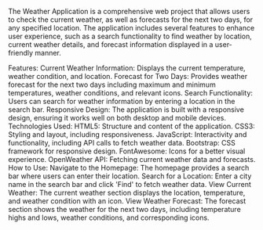 The Weather Application is a comprehensive web project that allows users to check the current weather, as well as forecasts for the next two days, for any specified location. The application includes several features to enhance user experience, such as a search functionality to find weather by location, current weather details, and forecast information displayed in a user-friendly manner.

Features:
Current Weather Information: Displays the current temperature, weather condition, and location.
Forecast for Two Days: Provides weather forecast for the next two days including maximum and minimum temperatures, weather conditions, and relevant icons.
Search Functionality: Users can search for weather information by entering a location in the search bar.
Responsive Design: The application is built with a responsive design, ensuring it works well on both desktop and mobile devices.
Technologies Used:
HTML5: Structure and content of the application.
CSS3: Styling and layout, including responsiveness.
JavaScript: Interactivity and functionality, including API calls to fetch weather data.
Bootstrap: CSS framework for responsive design.
FontAwesome: Icons for a better visual experience.
OpenWeather API: Fetching current weather data and forecasts.
How to Use:
Navigate to the Homepage: The homepage provides a search bar where users can enter their location.
Search for a Location: Enter a city name in the search bar and click 'Find' to fetch weather data.
View Current Weather: The current weather section displays the location, temperature, and weather condition with an icon.
View Weather Forecast: The forecast section shows the weather for the next two days, including temperature highs and lows, weather conditions, and corresponding icons.
